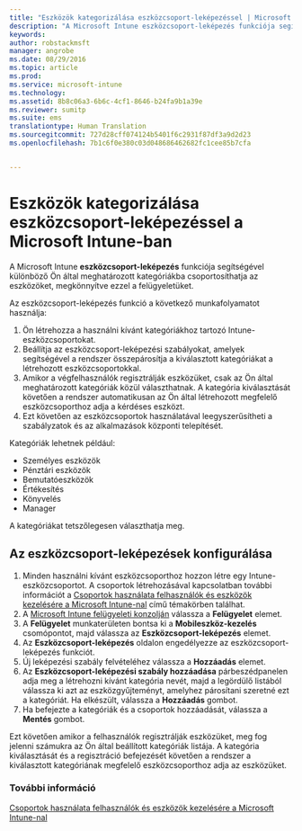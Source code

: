```yaml
---
title: "Eszközök kategorizálása eszközcsoport-leképezéssel | Microsoft Intune"
description: "A Microsoft Intune eszközcsoport-leképezés funkciója segítségével különböző Ön által meghatározott kategóriákba csoportosíthatja az eszközöket, megkönnyítve ezzel a felügyeletüket."
keywords: 
author: robstackmsft
manager: angrobe
ms.date: 08/29/2016
ms.topic: article
ms.prod: 
ms.service: microsoft-intune
ms.technology: 
ms.assetid: 8b8c06a3-6b6c-4cf1-8646-b24fa9b1a39e
ms.reviewer: sumitp
ms.suite: ems
translationtype: Human Translation
ms.sourcegitcommit: 727d28cff074124b5401f6c2931f87df3a9d2d23
ms.openlocfilehash: 7b1c6f0e380c03d048686462682fc1cee85b7cfa


---
```


# Eszközök kategorizálása eszközcsoport-leképezéssel a Microsoft Intune-ban
A Microsoft Intune **eszközcsoport-leképezés** funkciója segítségével különböző Ön által meghatározott kategóriákba csoportosíthatja az eszközöket, megkönnyítve ezzel a felügyeletüket. 

Az eszközcsoport-leképezés funkció a következő munkafolyamatot használja:
1. Ön létrehozza a használni kívánt kategóriákhoz tartozó Intune-eszközcsoportokat.
2. Beállítja az eszközcsoport-leképezési szabályokat, amelyek segítségével a rendszer összepárosítja a kiválasztott kategóriákat a létrehozott eszközcsoportokkal.
3. Amikor a végfelhasználók regisztrálják eszközüket, csak az Ön által meghatározott kategóriák közül választhatnak. A kategória kiválasztását követően a rendszer automatikusan az Ön által létrehozott megfelelő eszközcsoporthoz adja a kérdéses eszközt.
4. Ezt követően az eszközcsoportok használatával leegyszerűsítheti a szabályzatok és az alkalmazások központi telepítését.

Kategóriák lehetnek például:
* Személyes eszközök
* Pénztári eszközök
* Bemutatóeszközök
* Értékesítés
* Könyvelés
* Manager

A kategóriákat tetszőlegesen választhatja meg.

## Az eszközcsoport-leképezések konfigurálása
1. Minden használni kívánt eszközcsoporthoz hozzon létre egy Intune-eszközcsoportot. A csoportok létrehozásával kapcsolatban további információt a [Csoportok használata felhasználók és eszközök kezelésére a Microsoft Intune-nal](use-groups-to-manage-users-and-devices-with-microsoft-intune.md) című témakörben találhat.
2. A [Microsoft Intune felügyeleti konzolján](https://manage.microsoft.com) válassza a **Felügyelet** elemet.
3. A **Felügyelet** munkaterületen bontsa ki a **Mobileszköz-kezelés** csomópontot, majd válassza az **Eszközcsoport-leképezés** elemet.
4. Az **Eszközcsoport-leképezés** oldalon engedélyezze az eszközcsoport-leképezés funkciót.
5. Új leképezési szabály felvételéhez válassza a **Hozzáadás** elemet.
6. Az **Eszközcsoport-leképezési szabály hozzáadása** párbeszédpanelen adja meg a létrehozni kívánt kategória nevét, majd a legördülő listából válassza ki azt az eszközgyűjteményt, amelyhez párosítani szeretné ezt a kategóriát. Ha elkészült, válassza a **Hozzáadás** gombot.
7. Ha befejezte a kategóriák és a csoportok hozzáadását, válassza a **Mentés** gombot.

Ezt követően amikor a felhasználók regisztrálják eszközüket, meg fog jelenni számukra az Ön által beállított kategóriák listája. A kategória kiválasztását és a regisztráció befejezését követően a rendszer a kiválasztott kategóriának megfelelő eszközcsoporthoz adja az eszközüket.

### További információ
[Csoportok használata felhasználók és eszközök kezelésére a Microsoft Intune-nal](use-groups-to-manage-users-and-devices-with-microsoft-intune.md)


<!--HONumber=Aug16_HO5-->


